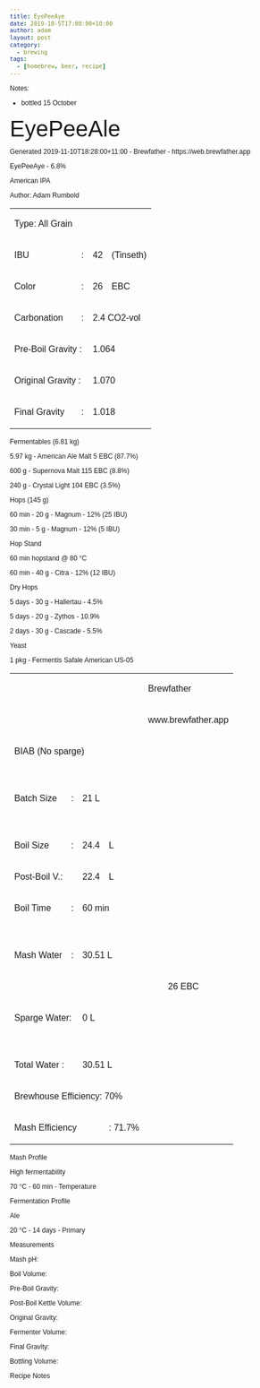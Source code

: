 ```yaml
---
title: EyePeeAye
date: 2019-10-5T17:00:00+10:00
author: adam
layout: post
category:
  - brewing
tags:
  - [homebrew, beer, recipe]
---
```


Notes:
* bottled 15 October



<body style="font: 14px MuseoSans500, Helvetica, Arial, sans-serif; font-size: 12px;">
<h3 style="font-size: 40px; font-weight: normal; line-height: 110%; padding: 5px 0 0 0; margin: 0;">EyePeeAle</h3>

<P class="p0 ft0">Generated <NOBR>2019-11-10T18:28:00+11:00</NOBR> - Brewfather - https://web.brewfather.app</P>
<P class="p1 ft1">EyePeeAye - 6.8%</P>
<P class="p2 ft2">American IPA</P>
<P class="p3 ft3">Author: Adam Rumbold</P>
<TABLE cellpadding=0 cellspacing=0 class="t0">
<TR>
	<TD class="tr0 td0"><P class="p4 ft3">Type: All Grain</P></TD>
	<TD class="tr0 td1"><P class="p4 ft4">&nbsp;</P></TD>
	<TD class="tr0 td2"><P class="p4 ft4">&nbsp;</P></TD>
	<TD class="tr0 td3"><P class="p4 ft4">&nbsp;</P></TD>
</TR>
<TR>
	<TD class="tr1 td0"><P class="p4 ft3">IBU</P></TD>
	<TD class="tr1 td1"><P class="p5 ft3">:</P></TD>
	<TD class="tr1 td2"><P class="p6 ft3">42</P></TD>
	<TD class="tr1 td3"><P class="p6 ft3">(Tinseth)</P></TD>
</TR>
<TR>
	<TD class="tr2 td0"><P class="p4 ft3">Color</P></TD>
	<TD class="tr2 td1"><P class="p5 ft3">:</P></TD>
	<TD class="tr2 td2"><P class="p6 ft3">26</P></TD>
	<TD class="tr2 td3"><P class="p6 ft3">EBC</P></TD>
</TR>
<TR>
	<TD class="tr3 td0"><P class="p4 ft3">Carbonation</P></TD>
	<TD class="tr3 td1"><P class="p5 ft3">:</P></TD>
	<TD colspan=2 class="tr3 td4"><P class="p6 ft3">2.4 <NOBR>CO2-vol</NOBR></P></TD>
</TR>
<TR>
	<TD colspan=2 class="tr4 td5"><P class="p4 ft3"><NOBR>Pre-Boil</NOBR> Gravity :</P></TD>
	<TD colspan=2 class="tr4 td4"><P class="p6 ft3">1.064</P></TD>
</TR>
<TR>
	<TD colspan=2 class="tr2 td5"><P class="p4 ft3">Original Gravity :</P></TD>
	<TD colspan=2 class="tr2 td4"><P class="p6 ft3">1.070</P></TD>
</TR>
<TR>
	<TD class="tr3 td0"><P class="p4 ft3">Final Gravity</P></TD>
	<TD class="tr3 td1"><P class="p5 ft3">:</P></TD>
	<TD colspan=2 class="tr3 td4"><P class="p6 ft3">1.018</P></TD>
</TR>
</TABLE>
<P class="p7 ft2">Fermentables (6.81 kg)</P>
<P class="p7 ft3">5.97 kg - American Ale Malt 5 EBC (87.7%)</P>
<P class="p7 ft3">600 g - Supernova Malt 115 EBC (8.8%)</P>
<P class="p8 ft3">240 g - Crystal Light 104 EBC (3.5%)</P>
<P class="p9 ft2">Hops (145 g)</P>
<P class="p7 ft3">60 min - 20 g - Magnum - 12% (25 IBU)</P>
<P class="p8 ft3">30 min - 5 g - Magnum - 12% (5 IBU)</P>
<P class="p9 ft2">Hop Stand</P>
<P class="p7 ft3">60 min hopstand @ 80 °C</P>
<P class="p8 ft3">60 min - 40 g - Citra - 12% (12 IBU)</P>
<P class="p10 ft2">Dry Hops</P>
<P class="p7 ft3">5 days - 30 g - Hallertau - 4.5%</P>
<P class="p7 ft3">5 days - 20 g - Zythos - 10.9%</P>
<P class="p10 ft3">2 days - 30 g - Cascade - 5.5%</P>
<P class="p3 ft2">Yeast</P>
<P class="p3 ft3">1 pkg - Fermentis Safale American <NOBR>US-05</NOBR></P>
</DIV>
<DIV id="id1_2">
<TABLE cellpadding=0 cellspacing=0 class="t1">
<TR>
	<TD class="tr5 td6"><P class="p4 ft4">&nbsp;</P></TD>
	<TD class="tr5 td7"><P class="p4 ft4">&nbsp;</P></TD>
	<TD class="tr5 td8"><P class="p4 ft4">&nbsp;</P></TD>
	<TD class="tr5 td9"><P class="p4 ft4">&nbsp;</P></TD>
	<TD colspan=3 class="tr5 td10"><P class="p11 ft5">Brewfather</P></TD>
</TR>
<TR>
	<TD class="tr6 td6"><P class="p4 ft4">&nbsp;</P></TD>
	<TD class="tr6 td7"><P class="p4 ft4">&nbsp;</P></TD>
	<TD class="tr6 td8"><P class="p4 ft4">&nbsp;</P></TD>
	<TD class="tr6 td9"><P class="p4 ft4">&nbsp;</P></TD>
	<TD colspan=3 class="tr6 td10"><P class="p12 ft6">www.brewfather.app</P></TD>
</TR>
<TR>
	<TD colspan=3 class="tr7 td11"><P class="p4 ft2">BIAB (No sparge)</P></TD>
	<TD class="tr7 td9"><P class="p4 ft4">&nbsp;</P></TD>
	<TD class="tr7 td12"><P class="p4 ft4">&nbsp;</P></TD>
	<TD class="tr7 td13"><P class="p4 ft4">&nbsp;</P></TD>
	<TD class="tr7 td14"><P class="p4 ft4">&nbsp;</P></TD>
</TR>
<TR>
	<TD rowspan=2 class="tr8 td6"><P class="p4 ft7">Batch Size</P></TD>
	<TD rowspan=2 class="tr8 td7"><P class="p13 ft7">:</P></TD>
	<TD rowspan=2 class="tr8 td8"><P class="p14 ft7">21 L</P></TD>
	<TD class="tr9 td9"><P class="p4 ft8">&nbsp;</P></TD>
	<TD class="tr9 td12"><P class="p4 ft8">&nbsp;</P></TD>
	<TD class="tr10 td15"><P class="p4 ft9">&nbsp;</P></TD>
	<TD class="tr9 td14"><P class="p4 ft8">&nbsp;</P></TD>
</TR>
<TR>
	<TD class="tr11 td9"><P class="p4 ft10">&nbsp;</P></TD>
	<TD class="tr11 td16"><P class="p4 ft10">&nbsp;</P></TD>
	<TD class="tr11 td17"><P class="p4 ft10">&nbsp;</P></TD>
	<TD class="tr11 td14"><P class="p4 ft10">&nbsp;</P></TD>
</TR>
<TR>
	<TD class="tr6 td6"><P class="p4 ft3">Boil Size</P></TD>
	<TD class="tr6 td7"><P class="p13 ft3">:</P></TD>
	<TD class="tr6 td8"><P class="p14 ft3">24.4</P></TD>
	<TD class="tr6 td9"><P class="p4 ft3">L</P></TD>
	<TD class="tr6 td16"><P class="p4 ft4">&nbsp;</P></TD>
	<TD class="tr6 td17"><P class="p4 ft4">&nbsp;</P></TD>
	<TD class="tr6 td14"><P class="p4 ft4">&nbsp;</P></TD>
</TR>
<TR>
	<TD colspan=2 class="tr2 td18"><P class="p4 ft3"><NOBR>Post-Boil</NOBR> V.:</P></TD>
	<TD class="tr2 td8"><P class="p14 ft3">22.4</P></TD>
	<TD class="tr2 td9"><P class="p4 ft3">L</P></TD>
	<TD class="tr2 td16"><P class="p4 ft4">&nbsp;</P></TD>
	<TD class="tr2 td17"><P class="p4 ft4">&nbsp;</P></TD>
	<TD class="tr2 td14"><P class="p4 ft4">&nbsp;</P></TD>
</TR>
<TR>
	<TD class="tr3 td6"><P class="p4 ft3">Boil Time</P></TD>
	<TD class="tr3 td7"><P class="p13 ft3">:</P></TD>
	<TD colspan=2 class="tr3 td19"><P class="p14 ft3">60 min</P></TD>
	<TD class="tr3 td16"><P class="p4 ft4">&nbsp;</P></TD>
	<TD class="tr3 td17"><P class="p4 ft4">&nbsp;</P></TD>
	<TD class="tr3 td14"><P class="p4 ft4">&nbsp;</P></TD>
</TR>
<TR>
	<TD rowspan=2 class="tr12 td6"><P class="p4 ft3">Mash Water</P></TD>
	<TD rowspan=2 class="tr12 td7"><P class="p13 ft3">:</P></TD>
	<TD colspan=2 rowspan=2 class="tr12 td19"><P class="p14 ft3">30.51 L</P></TD>
	<TD class="tr6 td16"><P class="p4 ft4">&nbsp;</P></TD>
	<TD class="tr13 td20"><P class="p4 ft4">&nbsp;</P></TD>
	<TD class="tr6 td14"><P class="p4 ft4">&nbsp;</P></TD>
</TR>
<TR>
	<TD class="tr14 td12"><P class="p4 ft11">&nbsp;</P></TD>
	<TD colspan=2 rowspan=2 class="tr3 td21"><P class="p15 ft12">26 EBC</P></TD>
</TR>
<TR>
	<TD colspan=2 rowspan=2 class="tr2 td18"><P class="p4 ft3">Sparge Water:</P></TD>
	<TD rowspan=2 class="tr2 td8"><P class="p14 ft3">0 L</P></TD>
	<TD class="tr15 td9"><P class="p4 ft13">&nbsp;</P></TD>
	<TD class="tr15 td12"><P class="p4 ft13">&nbsp;</P></TD>
</TR>
<TR>
	<TD class="tr16 td9"><P class="p4 ft14">&nbsp;</P></TD>
	<TD class="tr16 td12"><P class="p4 ft14">&nbsp;</P></TD>
	<TD class="tr16 td13"><P class="p4 ft14">&nbsp;</P></TD>
	<TD class="tr16 td14"><P class="p4 ft14">&nbsp;</P></TD>
</TR>
<TR>
	<TD colspan=2 class="tr3 td18"><P class="p4 ft3">Total Water :</P></TD>
	<TD colspan=2 class="tr3 td19"><P class="p14 ft3">30.51 L</P></TD>
	<TD class="tr3 td12"><P class="p4 ft4">&nbsp;</P></TD>
	<TD class="tr3 td13"><P class="p4 ft4">&nbsp;</P></TD>
	<TD class="tr3 td14"><P class="p4 ft4">&nbsp;</P></TD>
</TR>
<TR>
	<TD colspan=4 class="tr17 td22"><P class="p4 ft3">Brewhouse Efficiency: 70%</P></TD>
	<TD class="tr17 td12"><P class="p4 ft4">&nbsp;</P></TD>
	<TD class="tr17 td13"><P class="p4 ft4">&nbsp;</P></TD>
	<TD class="tr17 td14"><P class="p4 ft4">&nbsp;</P></TD>
</TR>
<TR>
	<TD colspan=3 class="tr3 td11"><P class="p4 ft3">Mash Efficiency</P></TD>
	<TD class="tr3 td9"><P class="p16 ft3">: 71.7%</P></TD>
	<TD class="tr3 td12"><P class="p4 ft4">&nbsp;</P></TD>
	<TD class="tr3 td13"><P class="p4 ft4">&nbsp;</P></TD>
	<TD class="tr3 td14"><P class="p4 ft4">&nbsp;</P></TD>
</TR>
</TABLE>
<P class="p0 ft2">Mash Profile</P>
<P class="p0 ft3">High fermentability</P>
<P class="p17 ft3">70 °C - 60 min - Temperature</P>
<P class="p18 ft2">Fermentation Profile</P>
<P class="p0 ft3">Ale</P>
<P class="p17 ft3">20 °C - 14 days - Primary</P>
<P class="p19 ft2">Measurements</P>
<P class="p19 ft3">Mash pH:</P>
<P class="p20 ft3">Boil Volume:</P>
<P class="p21 ft3"><NOBR>Pre-Boil</NOBR> Gravity:</P>
<P class="p20 ft3"><NOBR>Post-Boil</NOBR> Kettle Volume:</P>
<P class="p20 ft3">Original Gravity:</P>
<P class="p21 ft3">Fermenter Volume:</P>
<P class="p20 ft3">Final Gravity:</P>
<P class="p20 ft3">Bottling Volume:</P>
<P class="p22 ft2">Recipe Notes</P>
</DIV>
</DIV>
</DIV>
</body>